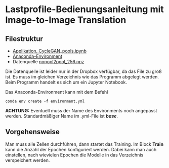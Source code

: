 # Lastprofile-Bedienungsanleitung mit Image-to-Image Translation

## Filestruktur

- [Applikation, CycleGAN_pools.ipynb](CycleGAN_pools.ipynb)
- [Anaconda-Environment](environment.yml)
- Datenquelle [nopool2pool_256.npz](https://www.dropbox.com/preview/R%26D-Projekt_2019_20_Pichler_Siller/10_Prototyp/Lastprofile/nopool2pool_256.npz?role=personal)

Die Datenquelle ist leider nur in der Dropbox verfügbar, da das File zu groß ist. Es muss im gleichen Verzeichnis wie das Programm abgelegt werden. Beim Programm handelt es sich um ein Jupyter Notebook.

Das Anaconda-Environment kann mit dem Befehl

```
conda env create -f environment.yml
```

**ACHTUNG:**
Eventuell muss der Name des Environments noch angepasst werden. Standardmäßiger Name im .yml-File ist ***base***.

## Vorgehensweise

Man muss alle Zellen durchführen, dann startet das Training. Im Block **Train** kann die Anzahl der Epochen konfiguriert werden. Dabei kann man auch einstellen, nach wievielen Epochen die Modelle in das Verzeichnis verspeichert werden.
